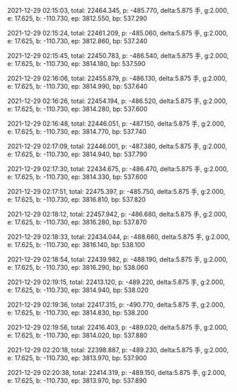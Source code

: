 2021-12-29 02:15:03, total: 22464.345, p: -485.770, delta:5.875 手, g:2.000, e: 17.625, b: -110.730, ep: 3812.550, bp: 537.290

2021-12-29 02:15:24, total: 22461.209, p: -485.060, delta:5.875 手, g:2.000, e: 17.625, b: -110.730, ep: 3812.860, bp: 537.240

2021-12-29 02:15:45, total: 22450.783, p: -486.540, delta:5.875 手, g:2.000, e: 17.625, b: -110.730, ep: 3814.180, bp: 537.590

2021-12-29 02:16:06, total: 22455.879, p: -486.130, delta:5.875 手, g:2.000, e: 17.625, b: -110.730, ep: 3814.990, bp: 537.640

2021-12-29 02:16:26, total: 22454.194, p: -486.520, delta:5.875 手, g:2.000, e: 17.625, b: -110.730, ep: 3814.280, bp: 537.600

2021-12-29 02:16:48, total: 22446.051, p: -487.150, delta:5.875 手, g:2.000, e: 17.625, b: -110.730, ep: 3814.770, bp: 537.740

2021-12-29 02:17:09, total: 22446.001, p: -487.380, delta:5.875 手, g:2.000, e: 17.625, b: -110.730, ep: 3814.940, bp: 537.790

2021-12-29 02:17:30, total: 22434.675, p: -486.470, delta:5.875 手, g:2.000, e: 17.625, b: -110.730, ep: 3814.330, bp: 537.600

2021-12-29 02:17:51, total: 22475.397, p: -485.750, delta:5.875 手, g:2.000, e: 17.625, b: -110.730, ep: 3816.810, bp: 537.820

2021-12-29 02:18:12, total: 22457.942, p: -486.680, delta:5.875 手, g:2.000, e: 17.625, b: -110.730, ep: 3816.280, bp: 537.870

2021-12-29 02:18:33, total: 22434.044, p: -488.660, delta:5.875 手, g:2.000, e: 17.625, b: -110.730, ep: 3816.140, bp: 538.100

2021-12-29 02:18:54, total: 22439.982, p: -488.190, delta:5.875 手, g:2.000, e: 17.625, b: -110.730, ep: 3816.290, bp: 538.060

2021-12-29 02:19:15, total: 22413.120, p: -489.220, delta:5.875 手, g:2.000, e: 17.625, b: -110.730, ep: 3814.940, bp: 538.020

2021-12-29 02:19:36, total: 22417.315, p: -490.770, delta:5.875 手, g:2.000, e: 17.625, b: -110.730, ep: 3814.830, bp: 538.200

2021-12-29 02:19:56, total: 22416.403, p: -489.020, delta:5.875 手, g:2.000, e: 17.625, b: -110.730, ep: 3814.020, bp: 537.880

2021-12-29 02:20:18, total: 22398.887, p: -489.230, delta:5.875 手, g:2.000, e: 17.625, b: -110.730, ep: 3813.970, bp: 537.900

2021-12-29 02:20:38, total: 22414.319, p: -489.150, delta:5.875 手, g:2.000, e: 17.625, b: -110.730, ep: 3813.970, bp: 537.890
